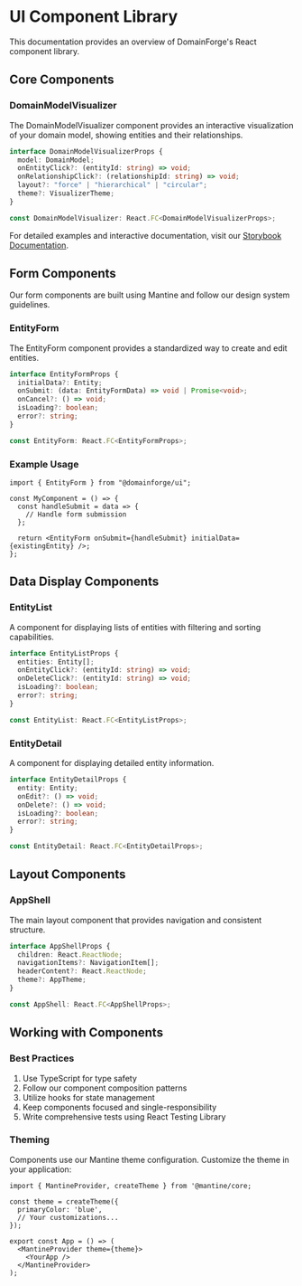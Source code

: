 # UI Component Library

This documentation provides an overview of DomainForge's React component library.

## Core Components

### DomainModelVisualizer

The DomainModelVisualizer component provides an interactive visualization of your domain model, showing entities and their relationships.

```typescript
interface DomainModelVisualizerProps {
  model: DomainModel;
  onEntityClick?: (entityId: string) => void;
  onRelationshipClick?: (relationshipId: string) => void;
  layout?: "force" | "hierarchical" | "circular";
  theme?: VisualizerTheme;
}

const DomainModelVisualizer: React.FC<DomainModelVisualizerProps>;
```

For detailed examples and interactive documentation, visit our [Storybook Documentation](/storybook/index.html).

## Form Components

Our form components are built using Mantine and follow our design system guidelines.

### EntityForm

The EntityForm component provides a standardized way to create and edit entities.

```typescript
interface EntityFormProps {
  initialData?: Entity;
  onSubmit: (data: EntityFormData) => void | Promise<void>;
  onCancel?: () => void;
  isLoading?: boolean;
  error?: string;
}

const EntityForm: React.FC<EntityFormProps>;
```

### Example Usage

```tsx
import { EntityForm } from "@domainforge/ui";

const MyComponent = () => {
  const handleSubmit = data => {
    // Handle form submission
  };

  return <EntityForm onSubmit={handleSubmit} initialData={existingEntity} />;
};
```

## Data Display Components

### EntityList

A component for displaying lists of entities with filtering and sorting capabilities.

```typescript
interface EntityListProps {
  entities: Entity[];
  onEntityClick?: (entityId: string) => void;
  onDeleteClick?: (entityId: string) => void;
  isLoading?: boolean;
  error?: string;
}

const EntityList: React.FC<EntityListProps>;
```

### EntityDetail

A component for displaying detailed entity information.

```typescript
interface EntityDetailProps {
  entity: Entity;
  onEdit?: () => void;
  onDelete?: () => void;
  isLoading?: boolean;
  error?: string;
}

const EntityDetail: React.FC<EntityDetailProps>;
```

## Layout Components

### AppShell

The main layout component that provides navigation and consistent structure.

```typescript
interface AppShellProps {
  children: React.ReactNode;
  navigationItems?: NavigationItem[];
  headerContent?: React.ReactNode;
  theme?: AppTheme;
}

const AppShell: React.FC<AppShellProps>;
```

## Working with Components

### Best Practices

1. Use TypeScript for type safety
2. Follow our component composition patterns
3. Utilize hooks for state management
4. Keep components focused and single-responsibility
5. Write comprehensive tests using React Testing Library

### Theming

Components use our Mantine theme configuration. Customize the theme in your application:

```tsx
import { MantineProvider, createTheme } from '@mantine/core;

const theme = createTheme({
  primaryColor: 'blue',
  // Your customizations...
});

export const App = () => (
  <MantineProvider theme={theme}>
    <YourApp />
  </MantineProvider>
);
```
